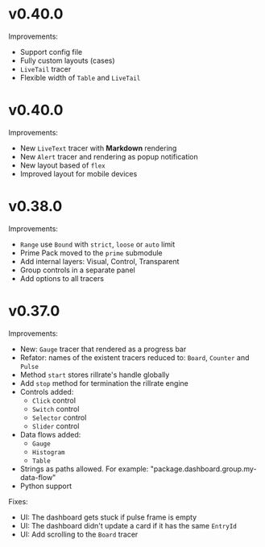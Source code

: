 # v0.40.0

Improvements:

- Support config file
- Fully custom layouts (cases)
- `LiveTail` tracer
- Flexible width of `Table` and `LiveTail`


# v0.40.0

Improvements:

- New `LiveText` tracer with **Markdown** rendering
- New `Alert` tracer and rendering as popup notification
- New layout based of `flex`
- Improved layout for mobile devices


# v0.38.0

Improvements:

- `Range` use `Bound` with `strict`, `loose` or `auto` limit
- Prime Pack moved to the `prime` submodule
- Add internal layers: Visual, Control, Transparent
- Group controls in a separate panel
- Add options to all tracers


# v0.37.0

Improvements:

- New: `Gauge` tracer that rendered as a progress bar
- Refator: names of the existent tracers reduced to: `Board`, `Counter` and `Pulse`
- Method `start` stores rillrate's handle globally
- Add `stop` method for termination the rillrate engine
- Controls added:
    - `Click` control
    - `Switch` control
    - `Selector` control
    - `Slider` control
- Data flows added:
    - `Gauge`
    - `Histogram`
    - `Table`
- Strings as paths allowed. For example: "package.dashboard.group.my-data-flow"
- Python support

Fixes:

- UI: The dashboard gets stuck if pulse frame is empty
- UI: The dashboard didn't update a card if it has the same `EntryId`
- UI: Add scrolling to the `Board` tracer
